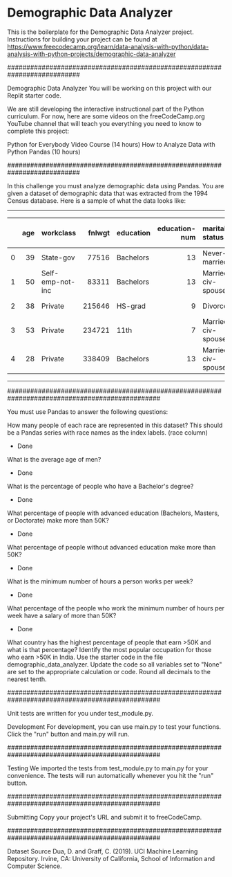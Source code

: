 # Demographic Data Analyzer

This is the boilerplate for the Demographic Data Analyzer project. Instructions for building your project can be found at https://www.freecodecamp.org/learn/data-analysis-with-python/data-analysis-with-python-projects/demographic-data-analyzer

###########################################################################

Demographic Data Analyzer
You will be working on this project with our Replit starter code.

We are still developing the interactive instructional part of the Python curriculum. For now, here are some videos on the freeCodeCamp.org YouTube channel that will teach you everything you need to know to complete this project:

Python for Everybody Video Course (14 hours)
How to Analyze Data with Python Pandas (10 hours)

###########################################################################


In this challenge you must analyze demographic data using Pandas. You are given a dataset of demographic data that was extracted from the 1994 Census database. Here is a sample of what the data looks like:

_________________________________________________________________________________________________

|    |   age | workclass        |   fnlwgt | education   |   education-num | marital-status     | occupation        | relationship   | race   | sex    |   capital-gain |   capital-loss |   hours-per-week | native-country   | salary   |
|---:|------:|:-----------------|---------:|:------------|----------------:|:-------------------|:------------------|:---------------|:-------|:-------|---------------:|---------------:|-----------------:|:-----------------|:---------|
|  0 |    39 | State-gov        |    77516 | Bachelors   |              13 | Never-married      | Adm-clerical      | Not-in-family  | White  | Male   |           2174 |              0 |               40 | United-States    | <=50K    |
|  1 |    50 | Self-emp-not-inc |    83311 | Bachelors   |              13 | Married-civ-spouse | Exec-managerial   | Husband        | White  | Male   |              0 |              0 |               13 | United-States    | <=50K    |
|  2 |    38 | Private          |   215646 | HS-grad     |               9 | Divorced           | Handlers-cleaners | Not-in-family  | White  | Male   |              0 |              0 |               40 | United-States    | <=50K    |
|  3 |    53 | Private          |   234721 | 11th        |               7 | Married-civ-spouse | Handlers-cleaners | Husband        | Black  | Male   |              0 |              0 |               40 | United-States    | <=50K    |
|  4 |    28 | Private          |   338409 | Bachelors   |              13 | Married-civ-spouse | Prof-specialty    | Wife           | Black  | Female |              0 |              0 |               40 | Cuba             | <=50K    |

___________________________________________________________________________________________________

################################################################################################

You must use Pandas to answer the following questions:

How many people of each race are represented in this dataset? This should be a Pandas series with race names as the index labels. (race column)
- Done

What is the average age of men?
- Done

What is the percentage of people who have a Bachelor's degree?
- Done

What percentage of people with advanced education (Bachelors, Masters, or Doctorate) make more than 50K?
- Done

What percentage of people without advanced education make more than 50K?
- Done

What is the minimum number of hours a person works per week?
- Done

What percentage of the people who work the minimum number of hours per week have a salary of more than 50K?
- Done

What country has the highest percentage of people that earn >50K and what is that percentage?
Identify the most popular occupation for those who earn >50K in India.
Use the starter code in the file demographic_data_analyzer. Update the code so all variables set to "None" are set to the appropriate calculation or code. Round all decimals to the nearest tenth.

################################################################################################

Unit tests are written for you under test_module.py.

Development
For development, you can use main.py to test your functions. Click the "run" button and main.py will run.

################################################################################################

Testing
We imported the tests from test_module.py to main.py for your convenience. The tests will run automatically whenever you hit the "run" button.

################################################################################################

Submitting
Copy your project's URL and submit it to freeCodeCamp.

################################################################################################

Dataset Source
Dua, D. and Graff, C. (2019). UCI Machine Learning Repository. Irvine, CA: University of California, School of Information and Computer Science.